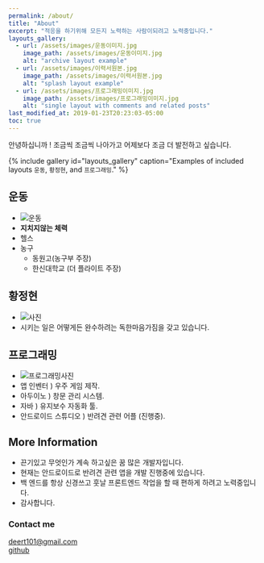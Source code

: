 ```yaml
---
permalink: /about/
title: "About"
excerpt: "적응을 하기위해 모든지 노력하는 사람이되려고 노력중입니다."
layouts_gallery:
  - url: /assets/images/운동이미지.jpg
    image_path: /assets/images/운동이미지.jpg
    alt: "archive layout example"
  - url: /assets/images/이력서원본.jpg
    image_path: /assets/images/이력서원본.jpg
    alt: "splash layout example"
  - url: /assets/images/프로그래밍이미지.jpg
    image_path: /assets/images/프로그래밍이미지.jpg
    alt: "single layout with comments and related posts"
last_modified_at: 2019-01-23T20:23:03-05:00
toc: true
---
```


안녕하십니까 ! 조금씩 조금씩 나아가고 어제보다 조금 더 발전하고 싶습니다.

{% include gallery id="layouts_gallery" caption="Examples of included layouts `운동`, `황정현`, and `프로그래밍`." %}

## 운동

- ![운동](/assets/images/잡/운동이미지.png)
- __지치지않는 체력__
- 헬스
- 농구
    - 동원고(농구부 주장)
    - 한신대학교 (더 플라이트 주장)

## 황정현

- ![사진](/assets/images/잡/이력서원본.png)
- 시키는 일은 어떻게든 완수하려는 독한마음가짐을 갖고 있습니다.


## 프로그래밍

- ![프로그래밍사진](/assets/images/잡/프로그래밍이미지.png)
- 앱 인벤터 ) 우주 게임 제작.
- 아두이노 ) 창문 관리 시스템.
- 자바 ) 유지보수 자동화 툴.
- 안드로이드 스튜디오 ) 반려견 관련 어플 (진행중).



## More Information

- 끈기있고 무엇인가 계속 하고싶은 꿈 많은 개발자입니다.
- 현재는 안드로이드로 반려견 관련 앱을 개발 진행중에 있습니다.
- 백 엔드를 항상 신경쓰고 훗날 프론트엔드 작업을 할 때 편하게 하려고 노력중입니다.
- 감사합니다.

### Contact me

[deert101@gmail.com](mailto:email@domain.com)<br>
[github](https://jhhwang01.github.io)
